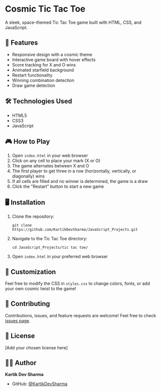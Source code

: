 # Cosmic Tic Tac Toe

A sleek, space-themed Tic Tac Toe game built with HTML, CSS, and JavaScript.

## 🌟 Features

- Responsive design with a cosmic theme
- Interactive game board with hover effects
- Score tracking for X and O wins
- Animated starfield background
- Restart functionality
- Winning combination detection
- Draw game detection


## 🛠️ Technologies Used

- HTML5
- CSS3
- JavaScript

## 🎮 How to Play

1. Open `index.html` in your web browser
2. Click on any cell to place your mark (X or O)
3. The game alternates between X and O
4. The first player to get three in a row (horizontally, vertically, or diagonally) wins
5. If all cells are filled and no winner is determined, the game is a draw
6. Click the "Restart" button to start a new game

## 🖥️ Installation

1. Clone the repository:
   ```
   git clone https://github.com/KartikDevSharma/JavaScript_Projects.git
   ```
2. Navigate to the Tic Tac Toe directory:
   ```
   cd JavaScript_Projects/tic tac toe/
   ```
3. Open `index.html` in your preferred web browser

## 🎨 Customization

Feel free to modify the CSS in `styles.css` to change colors, fonts, or add your own cosmic twist to the game!

## 🤝 Contributing

Contributions, issues, and feature requests are welcome! Feel free to check [issues page](https://github.com/KartikDevSharma/JavaScript_Projects/issues).

## 📝 License

[Add your chosen license here]

## 👨‍💻 Author

**Kartik Dev Sharma**

- GitHub: [@KartikDevSharma](https://github.com/KartikDevSharma)


